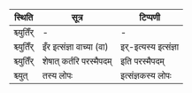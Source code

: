 | स्थिति | सूत्र | टिप्पणी |
| ----- | ------- | ------ |
| श्च्युतिँर् | - | - |
| श्च्युतिँर् | इँर इत्संज्ञा वाच्या (वा) | इर्-इत्यस्य इत्संज्ञा |
| श्च्युतिँर् | शेषात् कर्तरि परस्मैपदम् | इति परस्मैपदम् |
| श्च्युत् | तस्य लोपः | इत्संज्ञकस्य लोपः |
